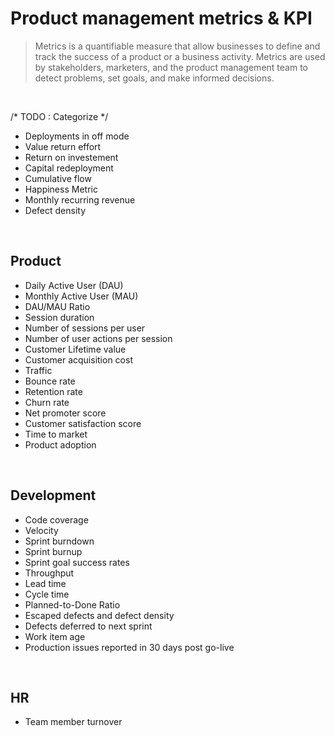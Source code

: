 # Product management metrics & KPI
> Metrics is a quantifiable measure that allow businesses to define and track the success of a product or a business activity. Metrics are used by stakeholders, marketers, and the product management team to detect problems, set goals, and make informed decisions.

<br>

/* TODO : Categorize */

- Deployments in off mode
- Value return effort
- Return on investement
- Capital redeployment
- Cumulative flow
- Happiness Metric
- Monthly recurring revenue
- Defect density

<br>

## Product 
- Daily Active User (DAU)
- Monthly Active User (MAU)
- DAU/MAU Ratio
- Session duration
- Number of sessions per user
- Number of user actions per session
- Customer Lifetime value
- Customer acquisition cost
- Traffic
- Bounce rate
- Retention rate
- Churn rate
- Net promoter score
- Customer satisfaction score
- Time to market
- Product adoption

<br>

## Development
- Code coverage
- Velocity
- Sprint burndown
- Sprint burnup
- Sprint goal success rates
- Throughput
- Lead time
- Cycle time
- Planned-to-Done Ratio
- Escaped defects and defect density
- Defects deferred to next sprint
- Work item age
- Production issues reported in 30 days post go-live

<br>

## HR
- Team member turnover

